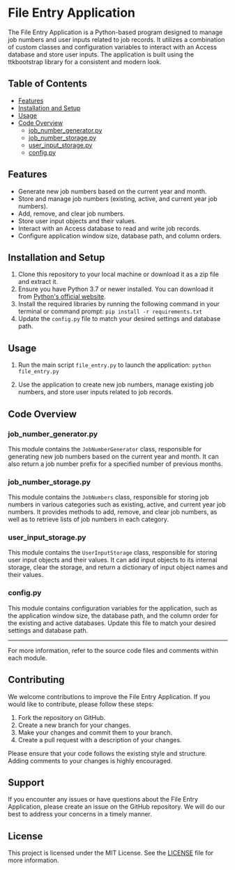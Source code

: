 # File Entry Application

The File Entry Application is a Python-based program designed to manage job numbers and user inputs related to job records. It utilizes a combination of custom classes and configuration variables to interact with an Access database and store user inputs. The application is built using the ttkbootstrap library for a consistent and modern look.

## Table of Contents

- [Features](https://chat.openai.com/?model=gpt-4#features)
- [Installation and Setup](https://chat.openai.com/?model=gpt-4#installation-and-setup)
- [Usage](https://chat.openai.com/?model=gpt-4#usage)
- [Code Overview](https://chat.openai.com/?model=gpt-4#code-overview)
  - [job_number_generator.py](https://chat.openai.com/?model=gpt-4#job_number_generatorpy)
  - [job_number_storage.py](https://chat.openai.com/?model=gpt-4#job_number_storagepy)
  - [user_input_storage.py](https://chat.openai.com/?model=gpt-4#user_input_storagepy)
  - [config.py](https://chat.openai.com/?model=gpt-4#configpy)

## Features

- Generate new job numbers based on the current year and month.
- Store and manage job numbers (existing, active, and current year job numbers).
- Add, remove, and clear job numbers.
- Store user input objects and their values.
- Interact with an Access database to read and write job records.
- Configure application window size, database path, and column orders.

## Installation and Setup

1. Clone this repository to your local machine or download it as a zip file and extract it.
2. Ensure you have Python 3.7 or newer installed. You can download it from [Python's official website](https://www.python.org/downloads/).
3. Install the required libraries by running the following command in your terminal or command prompt:
    `pip install -r requirements.txt`
4. Update the `config.py` file to match your desired settings and database path.

## Usage

1. Run the main script `file_entry.py` to launch the application:
    `python file_entry.py`

2. Use the application to create new job numbers, manage existing job numbers, and store user inputs related to job records.

## Code Overview

### job_number_generator.py

This module contains the `JobNumberGenerator` class, responsible for generating new job numbers based on the current year and month. It can also return a job number prefix for a specified number of previous months.

### job_number_storage.py

This module contains the `JobNumbers` class, responsible for storing job numbers in various categories such as existing, active, and current year job numbers. It provides methods to add, remove, and clear job numbers, as well as to retrieve lists of job numbers in each category.

### user_input_storage.py

This module contains the `UserInputStorage` class, responsible for storing user input objects and their values. It can add input objects to its internal storage, clear the storage, and return a dictionary of input object names and their values.

### config.py

This module contains configuration variables for the application, such as the application window size, the database path, and the column order for the existing and active databases. Update this file to match your desired settings and database path.

---
For more information, refer to the source code files and comments within each module.

## Contributing

We welcome contributions to improve the File Entry Application. If you would like to contribute, please follow these steps:

1. Fork the repository on GitHub.
2. Create a new branch for your changes.
3. Make your changes and commit them to your branch.
4. Create a pull request with a description of your changes.

Please ensure that your code follows the existing style and structure. Adding comments to your changes is highly encouraged.

## Support

If you encounter any issues or have questions about the File Entry Application, please create an issue on the GitHub repository. We will do our best to address your concerns in a timely manner.

## License

This project is licensed under the MIT License. See the [LICENSE](https://chat.openai.com/LICENSE) file for more information.
